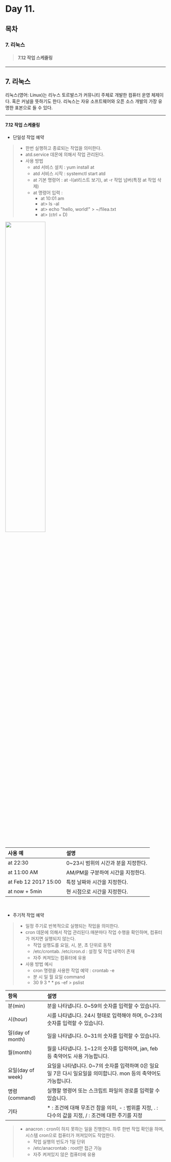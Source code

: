 # Day 11.

## 목차
 
### 7. 리눅스

> #### 7.12 작업 스케줄링

------------
 
 
## 7. 리눅스
 
 
리눅스(영어: Linux)는 리누스 토르발스가 커뮤니티 주체로 개발한 컴퓨터 운영 체제이다. 혹은 커널을 뜻하기도 한다. 리눅스는 자유 소프트웨어와 오픈 소스 개발의 가장 유명한 표본으로 들 수 있다.


 ------------

#### 7.12 작업 스케줄링

* 단일성 작업 예약
> * 한번 실행하고 종료되는 작업을 의미한다.
> * atd.service 데몬에 의해서 작업 관리된다.
> * 사용 방법 
>   + atd 서비스 설치 : yum install at
>   + atd 서비스 시작 : systemctl start atd 
>   + at 기본 명령어 : at -l(at리스트 보기), at -r 작업 넘버(특정 at 작업 삭제)
>   + at 명령어 입력 : 
>      * at 10:01 am 
>      * at> ls -al
>      * at> echo "hello, world!" > ~/filea.txt
>      * at> <EOT>(ctrl + D)


<img src="https://user-images.githubusercontent.com/56064985/82850684-4f8f5580-9f38-11ea-9b98-d11eb5ec2c80.png" width="50%"></img>




|사용 예|설명|
|:---|:---|
|at 22:30|0~23시 범위의 시간과 분을 지정한다.|
|at 11:00 AM|AM/PM을 구분하여 시간을 지정한다.|
|at Feb 12 2017 15:00|특정 날짜와 시간을 지정한다.|
|at now + 5min |현 시점으로 시간을 지정한다.|



<br>


* 주기적 작업 예약
> * 일정 주기로 반복적으로 실행되는 작업을 의미한다.
> * cron 데몬에 의해서 작업 관리된다.매분마다 작업 수행을 확인하며, 컴퓨터가 꺼지면 실행되지 않는다.
>   + 작업 실행도를 요일, 시, 분, 초 단위로 동작
>   + /etc/crontab. /etc/cron.d : 설정 및 작업 내역이 존재
>   + 자주 켜져있는 컴퓨터에 유용
> * 사용 방법 예시
>   + cron 명령을 사용한 작업 예약 : crontab -e  
>   + 분      시      일      월      요일       command     
>   + 30      9      3       *       *      ps -ef > pslist     



|항목|설명|
|:---|:---|
|분(min)|분을 나타냅니다. 0~59의 숫자를 입력할 수 있습니다.|
|시(hour)|시를 나타냅니다. 24시 형태로 입력해야 하며, 0~23의 숫자를 입력할 수 있습니다.|
|일(day of month)|일을 나타냅니다. 0~31의 숫자를 입력할 수 있습니다.|
|월(month)|월을 나타냅니다. 1~12의 숫자를 입력하며, jan, feb 등 축약어도 사용 가능합니다.|
|요일(day of week)|요일을 나타냅니다. 0~7의 숫자를 입력하며 0은 일요일 7은 다시 일요일을 의미합니다. mon 등의 축약어도 가능합니다.|
|명령(command)|실행할 명령어 또는 스크립트 파일의 경로를 입력할 수 있습니다.|
|기타|* : 조건에 대해 무조건 참을 의미, - : 범위를 지정, . : 다수의 값을 지정, / : 조건에 대한 주기를 지정 |







> * anacron : cron이 하지 못하는 일을 진행한다. 하루 한번 작업 확인을 하며, 시스템 cron으로 컴퓨터가 꺼져있어도 작업한다.
>   + 작업 실행의 빈도가 1일 단위
>   + /etc/anacrontab : root만 접근 가능
>   + 자주 켜져있지 않은 컴퓨터에 유용

